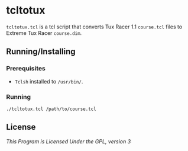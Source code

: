 # tcltotux
`tcltotux.tcl` is a tcl script that converts Tux Racer 1.1 `course.tcl` files to Extreme Tux Racer `course.dim`.

## Running/Installing

### Prerequisites
- `Tclsh` installed to `/usr/bin/`.

### Running
`./tcltotux.tcl /path/to/course.tcl`

## License
*This Program is Licensed Under the GPL, version 3*
